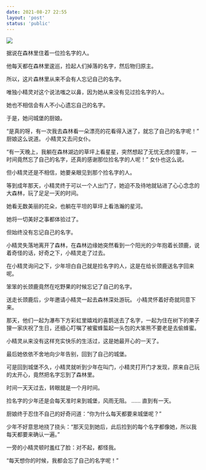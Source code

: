 ```yaml
---
date: 2021-08-27 22:55
layout: 'post'
status: 'public'
---
```

![](https://inz.oss-cn-beijing.aliyuncs.com/Images/Avatar/ewas1wbi1gs.jpg)

据说在森林里住着一位捡名字的人。

他每天都在森林里逡巡，捡起人们掉落的名字，然后物归原主。

所以，这片森林里从来不会有人忘记自己的名字。

唯独小精灵对这个说法嗤之以鼻，因为她从来没有见过捡名字的人。

她也不相信会有人不小心遗忘自己的名字。

于是，她问城堡的厨娘。

“是真的呀，有一次我去森林看一朵漂亮的花看得入迷了，就忘了自己的名字呢！” 厨娘这么说道。 小精灵又去问女仆。

“有一天晚上，我躺在森林湖边的草坪上看星星，突然想起了无忧无虑的童年，一时间竟然忘了自己的名字，还真的感谢那位捡名字的人呢！” 女仆也这么说。

但小精灵还是不相信，她要亲眼见到那个捡名字的人。

等到成年那天，小精灵终于可以一个人出门了，她迫不及待地就钻进了心心念念的大森林，玩了足足一天的时间。

她看无数美丽的花朵，也躺在平坦的草坪上看浩瀚的星河。

她将一切美好之事都体验过了。

但始终没有忘记自己的名字。

小精灵失落地离开了森林，在森林边缘她突然看到一个阳光的少年抱着长颈鹿，说着奇怪的话，好奇之下，小精灵走了过去。

在小精灵询问之下，少年坦白自己就是捡名字的人，这是在给长颈鹿送名字回来呢。

笨笨的长颈鹿竟然在吃野果的时候忘记了自己的名字。

送走长颈鹿后，少年邀请小精灵一起去森林深处游玩。 小精灵怀着好奇就同意下来。

那天，他们一起为瀑布下方彩虹里嬉戏的喜鹊送去了名字，一起为住在树下的果子狸一家庆祝了生日，还细心叮嘱了被蜜蜂蜇起一头包的大笨熊不要老是去偷蜂蜜。

小精灵从来没有这样充实快乐的生活过，这是她最开心的一天了。

最后她依依不舍地向少年告别，回到了自己的城堡。

可是回到城堡不久，小精灵就听到少年在叫门，小精灵打开门才发现，原来自己玩的太开心，竟然把名字忘到了森林里。

时间一天天过去，转眼就是一个月时间。

捡名字的少年还是会每天准时来到城堡，风雨无阻。 …… 直到有一天。

厨娘终于忍住不自己的好奇问道：“你为什么每天都要来城堡呢？”

少年不好意思地挠了挠头：“那天见到她后，此后捡到的每个名字都像她，所以我每天都要来确认一遍。”

一旁的小精灵顿时羞红了脸：对不起，都怪我。

“每天想你的时候，我都会忘了自己的名字呢！”